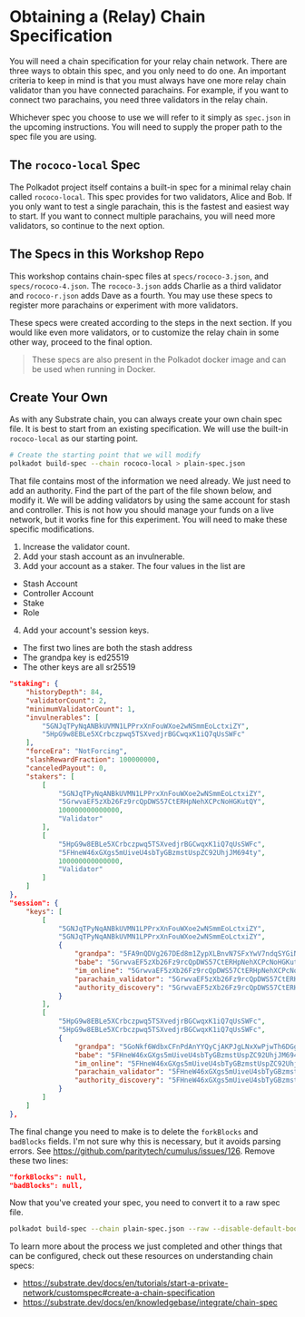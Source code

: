 # Obtaining a (Relay)  Chain Specification

You will need a chain specification for your relay chain network. There are three ways to obtain this spec, and you only need to do one. An important criteria to keep in mind is that you must always have one more relay chain validator than you have connected parachains. For example, if you want to connect two parachains, you need three validators in the relay chain.

Whichever spec you choose to use we will refer to it simply as `spec.json` in the upcoming instructions. You will need to supply the proper path to the spec file you are using.

## The `rococo-local` Spec

The Polkadot project itself contains a built-in spec for a minimal relay chain called `rococo-local`. This spec provides for two validators, Alice and Bob. If you only want to test a single parachain, this is the fastest and easiest way to start. If you want to connect multiple parachains, you will need more validators, so continue to the next option.

## The Specs in this Workshop Repo

This workshop contains chain-spec files at `specs/rococo-3.json`, and `specs/rococo-4.json`. The `rococo-3.json` adds Charlie as a third validator and `rococo-r.json` adds Dave as a fourth. You may use these specs to register more parachains or experiment with more validators.

These specs were created according to the steps in the next section. If you would like even more validators, or to customize the relay chain in some other way, proceed to the final option.

> These specs are also present in the Polkadot docker image and can be used when running in Docker.

## Create Your Own

As with any Substrate chain, you can always create your own chain spec file. It is best to start from an existing specification. We will use the built-in `rococo-local` as our starting point.

```bash
# Create the starting point that we will modify
polkadot build-spec --chain rococo-local > plain-spec.json
```

That file contains most of the information we need already. We just need to add an authority. Find the part of the part of the file shown below, and modify it. We will be adding validators by using the same account for stash and controller. This is not how you should manage your funds on a live network, but it works fine for this experiment. You will need to make these specific modifications.

1. Increase the validator count.
2. Add your stash account as an invulnerable.
3. Add your account as a staker. The four values in the list are
  * Stash Account
  * Controller Account
  * Stake
  * Role
4. Add your account's session keys.
  * The first two lines are both the stash address
  * The grandpa key is ed25519
  * The other keys are all sr25519

```json
"staking": {
	"historyDepth": 84,
	"validatorCount": 2,
	"minimumValidatorCount": 1,
	"invulnerables": [
		"5GNJqTPyNqANBkUVMN1LPPrxXnFouWXoe2wNSmmEoLctxiZY",
		"5HpG9w8EBLe5XCrbczpwq5TSXvedjrBGCwqxK1iQ7qUsSWFc"
	],
	"forceEra": "NotForcing",
	"slashRewardFraction": 100000000,
	"canceledPayout": 0,
	"stakers": [
		[
			"5GNJqTPyNqANBkUVMN1LPPrxXnFouWXoe2wNSmmEoLctxiZY",
			"5GrwvaEF5zXb26Fz9rcQpDWS57CtERHpNehXCPcNoHGKutQY",
			100000000000000,
			"Validator"
		],
		[
			"5HpG9w8EBLe5XCrbczpwq5TSXvedjrBGCwqxK1iQ7qUsSWFc",
			"5FHneW46xGXgs5mUiveU4sbTyGBzmstUspZC92UhjJM694ty",
			100000000000000,
			"Validator"
		]
	]
},
"session": {
	"keys": [
		[
			"5GNJqTPyNqANBkUVMN1LPPrxXnFouWXoe2wNSmmEoLctxiZY",
			"5GNJqTPyNqANBkUVMN1LPPrxXnFouWXoe2wNSmmEoLctxiZY",
			{
				"grandpa": "5FA9nQDVg267DEd8m1ZypXLBnvN7SFxYwV7ndqSYGiN9TTpu",
				"babe": "5GrwvaEF5zXb26Fz9rcQpDWS57CtERHpNehXCPcNoHGKutQY",
				"im_online": "5GrwvaEF5zXb26Fz9rcQpDWS57CtERHpNehXCPcNoHGKutQY",
				"parachain_validator": "5GrwvaEF5zXb26Fz9rcQpDWS57CtERHpNehXCPcNoHGKutQY",
				"authority_discovery": "5GrwvaEF5zXb26Fz9rcQpDWS57CtERHpNehXCPcNoHGKutQY"
			}
		],
		[
			"5HpG9w8EBLe5XCrbczpwq5TSXvedjrBGCwqxK1iQ7qUsSWFc",
			"5HpG9w8EBLe5XCrbczpwq5TSXvedjrBGCwqxK1iQ7qUsSWFc",
			{
				"grandpa": "5GoNkf6WdbxCFnPdAnYYQyCjAKPJgLNxXwPjwTh6DGg6gN3E",
				"babe": "5FHneW46xGXgs5mUiveU4sbTyGBzmstUspZC92UhjJM694ty",
				"im_online": "5FHneW46xGXgs5mUiveU4sbTyGBzmstUspZC92UhjJM694ty",
				"parachain_validator": "5FHneW46xGXgs5mUiveU4sbTyGBzmstUspZC92UhjJM694ty",
				"authority_discovery": "5FHneW46xGXgs5mUiveU4sbTyGBzmstUspZC92UhjJM694ty"
			}
		]
	]
},
```

The final change you need to make is to delete the `forkBlocks` and `badBlocks` fields. I'm not sure why this is necessary, but it avoids parsing errors. See https://github.com/paritytech/cumulus/issues/126. Remove these two lines:

```json
"forkBlocks": null,
"badBlocks": null,
```

Now that you've created your spec, you need to convert it to a raw spec file.
```bash
polkadot build-spec --chain plain-spec.json --raw --disable-default-bootnode > spec.json
```

To learn more about the process we just completed and other things that can be configured, check out these resources on understanding chain specs:
* https://substrate.dev/docs/en/tutorials/start-a-private-network/customspec#create-a-chain-specification
* https://substrate.dev/docs/en/knowledgebase/integrate/chain-spec
